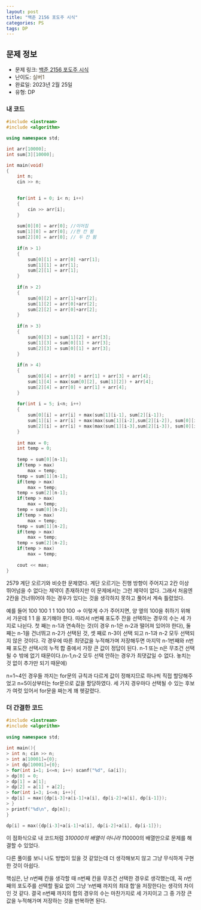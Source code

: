 ```yaml
---
layout: post
title: "백준 2156 포도주 시식"
categories: PS
tags: DP
---
```


## 문제 정보
- 문제 링크: [백준 2156 포도주 시식](https://www.acmicpc.net/problem/2156)
- 난이도: <span style="color:#544831">실버1</span>
- 완료일: 2023년 2월 25일
- 유형: DP

### 내 코드

```C++
#include <iostream>
#include <algorithm>

using namespace std;

int arr[10000];
int sum[3][10000];

int main(void)
{
	int n;
	cin >> n;
	

	for(int i = 0; i< n; i++)
	{
		cin >> arr[i];
	}
	
	sum[0][0] = arr[0]; //이어짐
	sum[1][0] = arr[0]; //한 칸 뜀
	sum[2][0] = arr[0]; // 두 칸 뜀
	
	if(n > 1)
	{
		sum[0][1] = arr[0] +arr[1];
		sum[1][1] = arr[1];
		sum[2][1] = arr[1];
	}
	
	if(n > 2)
	{
		sum[0][2] = arr[1]+arr[2];
		sum[1][2] = arr[0]+arr[2];
		sum[2][2] = arr[0]+arr[2];	
	}
	
	if(n > 3)
	{
		sum[0][3] = sum[1][2] + arr[3];
		sum[1][3] = sum[0][1] + arr[3];
		sum[2][3] = sum[0][1] + arr[3];
	}
		
	if(n > 4)
	{
		sum[0][4] =	arr[0] + arr[1] + arr[3] + arr[4];
		sum[1][4] = max(sum[0][2], sum[1][2]) + arr[4];
		sum[2][4] = arr[0] + arr[1] + arr[4];	
	}
		
	for(int i = 5; i<n; i++)
	{
		sum[0][i] = arr[i] + max(sum[1][i-1], sum[2][i-1]);
		sum[1][i] = arr[i] + max(max(sum[1][i-2],sum[2][i-2]), sum[0][i-2]);
		sum[2][i] = arr[i] + max(max(sum[1][i-3],sum[2][i-3]), sum[0][i-3]);
	}
	
	int max = 0; 
	int temp = 0;
	
	temp = sum[0][n-1];
	if(temp > max)
		max = temp;
	temp = sum[1][n-1];
	if(temp > max)
		max = temp;
	temp = sum[2][n-1];
	if(temp > max)
		max = temp;
	temp = sum[0][n-2];
	if(temp > max)
		max = temp;
	temp = sum[1][n-2];
	if(temp > max)
		max = temp;	
	temp = sum[2][n-2];
	if(temp > max)
		max = temp;	
	
	cout << max;
}
```

2579 계단 오르기와 비슷한 문제였다. 계단 오르기는 진행 방향이 주어지고 2칸 이상 뛰어넘을 수 없다는 제약이 존재하지만 이 문제에서는 그런 제약이 없다. 그래서 처음엔 2칸을 건너뛰어야 하는 경우가 있다는 것을 생각하지 못하고 풀어서 계속 틀렸었다.

예를 들어 100 100 1 1 100 100 → 이렇게 수가 주어지면, 양 옆의 100을 취하기 위해서 가운데 1 1 을 포기해야 한다. 따라서 n번째 포도주 잔을 선택하는 경우의 수는 세 가지로 나뉜다. 첫 째는 n-1과 연속하는 것(이 경우 n-1은 n-2과 떨어져 있어야 한다), 둘 째는 n-1을 건너뛰고 n-2가 선택된 것, 셋 째로 n-3이 선택 되고 n-1과 n-2 모두 선택되지 않은 것이다. 각 경우에 따른 최댓값을 누적해가며 저장해두면 마지막 n-1번째와 n번째 포도잔 선택시의 누적 합 중에서 가장 큰 값이 정답이 된다. n-1 또는 n은 무조건 선택될 수 밖에 없기 때문이다.(n-1,n-2 모두 선택 안하는 경우가 최댓값일 수 없다. 놓치는 것 없이 추가만 되기 때문에) 

n=1~4인 경우들 까지는 for문의 규칙과 다르게 값이 정해지므로 하나씩 직접 할당해주었고 n=5이상부터는 for문으로 값을 할당하였다. 세 가지 경우마다 선택될 수 있는 후보가 여럿 있어서 for문을 짜는게 꽤 헷갈렸다.

### 더 간결한 코드

```C++
#include <iostream>
#include <algorithm>
 
using namespace std;
 
int main(){
> int n; cin >> n;
> int a[10001]={0};
> int dp[10001]={0};
> for(int i=1; i<=n; i++) scanf("%d", &a[i]);
> dp[0] = 0;
> dp[1] = a[1];
> dp[2] = a[1] + a[2];
> for(int i=3; i<=n; i++){
> dp[i] = max({dp[i-3]+a[i-1]+a[i], dp[i-2]+a[i], dp[i-1]});
> }
> printf("%d\n", dp[n]);
}
```

```C++
dp[i] = max({dp[i-3]+a[i-1]+a[i], dp[i-2]+a[i], dp[i-1]});
```

이 점화식으로 내 코드처럼 3*10000의 배열이 아니라 1*10000의 배열만으로 문제를 해결할 수 있었다.

다른 풀이를 보니 나도 방법이 있을 것 같았는데 더 생각해보지 않고 그냥 무식하게 구현한 것이 아쉽다.

핵심은, 난 n번째 칸을 생각할 때 n번째 칸을 무조건 선택한 경우로 생각했는데, 꼭 n번째의 포도주를 선택할 필요 없이 그냥 ‘n번째 까지의 최대 합’을 저장한다는 생각의 차이인 것 같다. 결국 n번째 까지의 합의 경우의 수는 마찬가지로 세 가지이고 그 중 가장 큰 값을 누적해가며 저장하는 것을 반복하면 된다.
